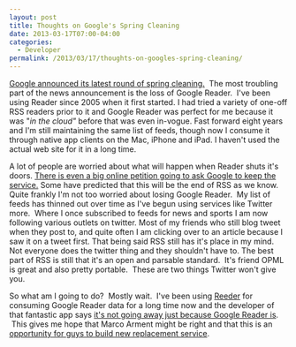 ```yaml
---
layout: post
title: Thoughts on Google's Spring Cleaning
date: 2013-03-17T07:00-04:00
categories:
  - Developer
permalink: /2013/03/17/thoughts-on-googles-spring-cleaning/
---
```

[Google announced its latest round of spring cleaning.](http://googleblog.blogspot.com/2013/03/a-second-spring-of-cleaning.html)  The most troubling part of the news announcement is the loss of Google Reader.  I've been using Reader since 2005 when it first started. I had tried a variety of one-off RSS readers prior to it and Google Reader was perfect for me because it was "_in the cloud"_ before that was even in-vogue. Fast forward eight years and I'm still maintaining the same list of feeds, though now I consume it through native app clients on the Mac, iPhone and iPad. I haven't used the actual web site for it in a long time.

A lot of people are worried about what will happen when Reader shuts it's doors. [There is even a big online petition going to ask Google to keep the service.](https://www.change.org/petitions/google-keep-google-reader-running) Some have predicted that this will be the end of RSS as we know. Quite frankly I'm not too worried about losing Google Reader.  My list of feeds has thinned out over time as I've begun using services like Twitter more.  Where I once subscribed to feeds for news and sports I am now following various outlets on twitter. Most of my friends who still blog tweet when they post to, and quite often I am clicking over to an article because I saw it on a tweet first. That being said RSS still has it's place in my mind. Not everyone does the twitter thing and they shouldn't have to. The best part of RSS is still that it's an open and parsable standard.  It's friend OPML is great and also pretty portable.  These are two things Twitter won't give you.

So what am I going to do?  Mostly wait.  I've been using [Reeder](http://reederapp.com) for consuming Google Reader data for a long time now and the developer of that fantastic app says [it's not going away just because Google Reader is](https://twitter.com/reederapp/status/311995748482945025).  This gives me hope that Marco Arment might be right and that this is an [opportunity for guys to build new replacement service](http://www.marco.org/2013/03/13/google-reader-sunset).
